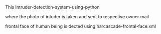 This  Intruder-detection-system-using-python 

where the photo of intuder is taken and sent to respective owner mail 

frontal face of human being is dected using harcascade-frontal-face.xml

